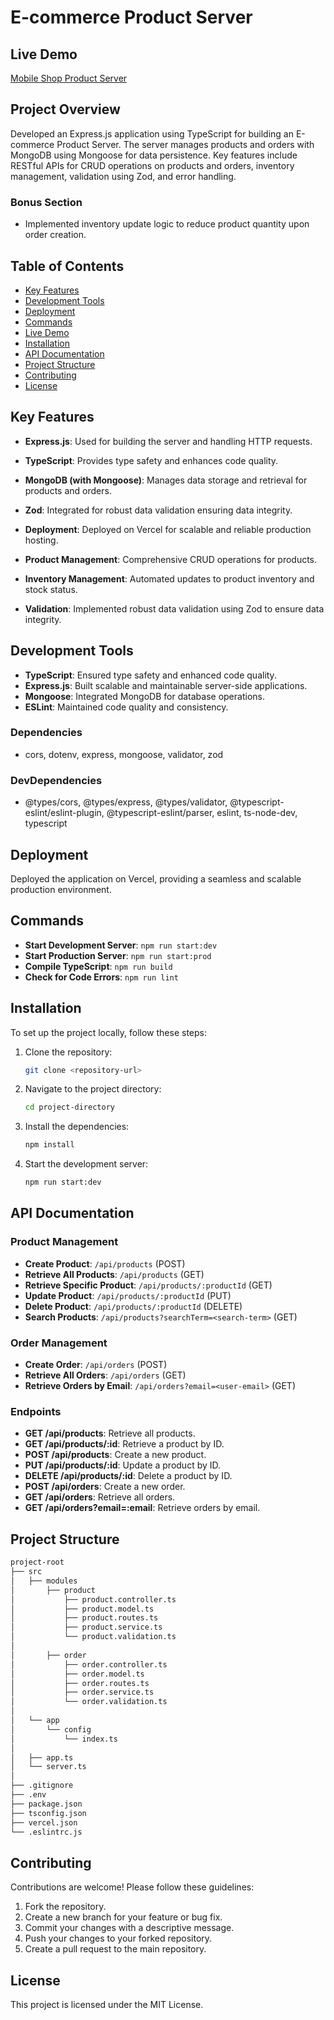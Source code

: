 # E-commerce Product Server

## Live Demo

[Mobile Shop Product Server](https://assignment-2-zeta.vercel.app/)

## Project Overview

Developed an Express.js application using TypeScript for building an E-commerce Product Server. The server manages products and orders with MongoDB using Mongoose for data persistence. Key features include RESTful APIs for CRUD operations on products and orders, inventory management, validation using Zod, and error handling.


### Bonus Section

- Implemented inventory update logic to reduce product quantity upon order creation.


## Table of Contents

- [Key Features](#key-features)
- [Development Tools](#development-tools)
- [Deployment](#deployment)
- [Commands](#commands)
- [Live Demo](#live-demo)
- [Installation](#installation)
- [API Documentation](#api-documentation)
- [Project Structure](#project-structure)
- [Contributing](#contributing)
- [License](#license)

## Key Features

- **Express.js**: Used for building the server and handling HTTP requests.
- **TypeScript**: Provides type safety and enhances code quality.
- **MongoDB (with Mongoose)**: Manages data storage and retrieval for products and orders.
- **Zod**: Integrated for robust data validation ensuring data integrity.


- **Deployment**: Deployed on Vercel for scalable and reliable production hosting.
- **Product Management**: Comprehensive CRUD operations for products.
- **Inventory Management**: Automated updates to product inventory and stock status.
- **Validation**: Implemented robust data validation using Zod to ensure data integrity.

## Development Tools

- **TypeScript**: Ensured type safety and enhanced code quality.
- **Express.js**: Built scalable and maintainable server-side applications.
- **Mongoose**: Integrated MongoDB for database operations.
- **ESLint**: Maintained code quality and consistency.

### Dependencies

- cors, dotenv, express, mongoose, validator, zod

### DevDependencies

- @types/cors, @types/express, @types/validator, @typescript-eslint/eslint-plugin, @typescript-eslint/parser, eslint, ts-node-dev, typescript

## Deployment

Deployed the application on Vercel, providing a seamless and scalable production environment.

## Commands

- **Start Development Server**: `npm run start:dev`
- **Start Production Server**: `npm run start:prod`
- **Compile TypeScript**: `npm run build`
- **Check for Code Errors**: `npm run lint`


## Installation

To set up the project locally, follow these steps:

1. Clone the repository:
   ```sh
   git clone <repository-url>
   ```
2. Navigate to the project directory:
   ```sh
   cd project-directory
   ```
3. Install the dependencies:
   ```sh
   npm install
   ```
4. Start the development server:
   ```sh
   npm run start:dev
   ```

## API Documentation

### Product Management

- **Create Product**: `/api/products` (POST)
- **Retrieve All Products**: `/api/products` (GET)
- **Retrieve Specific Product**: `/api/products/:productId` (GET)
- **Update Product**: `/api/products/:productId` (PUT)
- **Delete Product**: `/api/products/:productId` (DELETE)
- **Search Products**: `/api/products?searchTerm=<search-term>` (GET)

### Order Management

- **Create Order**: `/api/orders` (POST)
- **Retrieve All Orders**: `/api/orders` (GET)
- **Retrieve Orders by Email**: `/api/orders?email=<user-email>` (GET)

### Endpoints

- **GET /api/products**: Retrieve all products.
- **GET /api/products/:id**: Retrieve a product by ID.
- **POST /api/products**: Create a new product.
- **PUT /api/products/:id**: Update a product by ID.
- **DELETE /api/products/:id**: Delete a product by ID.
- **POST /api/orders**: Create a new order.
- **GET /api/orders**: Retrieve all orders.
- **GET /api/orders?email=:email**: Retrieve orders by email.

## Project Structure

```bash
project-root
├── src
│   ├── modules
│       ├── product
│           ├── product.controller.ts
│           ├── product.model.ts
│           ├── product.routes.ts
│           ├── product.service.ts
│           └── product.validation.ts
│
│       ├── order
│           ├── order.controller.ts
│           ├── order.model.ts
│           ├── order.routes.ts
│           ├── order.service.ts
│           └── order.validation.ts
│
│   └── app
│       └── config
│           └── index.ts
│
│   ├── app.ts
│   └── server.ts
│
├── .gitignore
├── .env
├── package.json
├── tsconfig.json
├── vercel.json
└── .eslintrc.js
```

## Contributing

Contributions are welcome! Please follow these guidelines:

1. Fork the repository.
2. Create a new branch for your feature or bug fix.
3. Commit your changes with a descriptive message.
4. Push your changes to your forked repository.
5. Create a pull request to the main repository.

## License

This project is licensed under the MIT License.
